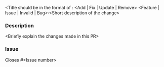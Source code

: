 \<Title should be in the format of : \<Add | Fix | Update | Remove\> \<Feature | Issue | Invalid | Bug\>:\<Short description of the change\>

### Description
\<Briefly explain the changes made in this PR\>

### Issue
Closes #\<Issue number\>